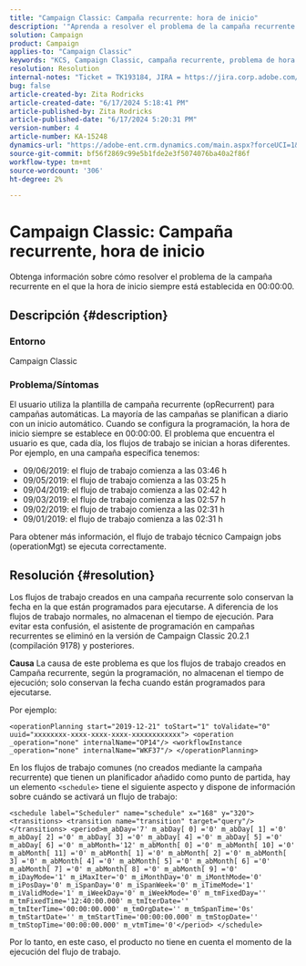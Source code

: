 ```yaml
---
title: "Campaign Classic: Campaña recurrente: hora de inicio"
description: '"Aprenda a resolver el problema de la campaña recurrente en el que la hora de inicio siempre está establecida en 00:00:00".'
solution: Campaign
product: Campaign
applies-to: "Campaign Classic"
keywords: "KCS, Campaign Classic, campaña recurrente, problema de hora de inicio"
resolution: Resolution
internal-notes: "Ticket = TK193184, JIRA = https://jira.corp.adobe.com/browse/NEO-18567"
bug: false
article-created-by: Zita Rodricks
article-created-date: "6/17/2024 5:18:41 PM"
article-published-by: Zita Rodricks
article-published-date: "6/17/2024 5:20:31 PM"
version-number: 4
article-number: KA-15248
dynamics-url: "https://adobe-ent.crm.dynamics.com/main.aspx?forceUCI=1&pagetype=entityrecord&etn=knowledgearticle&id=15a2bf9f-cd2c-ef11-840a-002248084fbb"
source-git-commit: bf56f2869c99e5b1fde2e3f5074076ba40a2f86f
workflow-type: tm+mt
source-wordcount: '306'
ht-degree: 2%

---
```


# Campaign Classic: Campaña recurrente, hora de inicio


Obtenga información sobre cómo resolver el problema de la campaña recurrente en el que la hora de inicio siempre está establecida en 00:00:00.

## Descripción {#description}


### <b>Entorno</b>

Campaign Classic



### <b>Problema/Síntomas</b>

El usuario utiliza la plantilla de campaña recurrente (opRecurrent) para campañas automáticas. La mayoría de las campañas se planifican a diario con un inicio automático. Cuando se configura la programación, la hora de inicio siempre se establece en 00:00:00. El problema que encuentra el usuario es que, cada día, los flujos de trabajo se inician a horas diferentes.
Por ejemplo, en una campaña específica tenemos:

- 09/06/2019: el flujo de trabajo comienza a las 03:46 h
- 09/05/2019: el flujo de trabajo comienza a las 03:25 h
- 09/04/2019: el flujo de trabajo comienza a las 02:42 h
- 09/03/2019: el flujo de trabajo comienza a las 02:57 h
- 09/02/2019: el flujo de trabajo comienza a las 02:31 h
- 09/01/2019: el flujo de trabajo comienza a las 02:31 h


Para obtener más información, el flujo de trabajo técnico Campaign jobs (operationMgt) se ejecuta correctamente.


## Resolución {#resolution}


Los flujos de trabajo creados en una campaña recurrente solo conservan la fecha en la que están programados para ejecutarse. A diferencia de los flujos de trabajo normales, no almacenan el tiempo de ejecución. Para evitar esta confusión, el asistente de programación en campañas recurrentes se eliminó en la versión de Campaign Classic 20.2.1 (compilación 9178) y posteriores.


<b>Causa</b>
La causa de este problema es que los flujos de trabajo creados en Campaña recurrente, según la programación, no almacenan el tiempo de ejecución; solo conservan la fecha cuando están programados para ejecutarse.

Por ejemplo:


```
<operationPlanning start="2019-12-21" toStart="1" toValidate="0" uuid="xxxxxxxx-xxxx-xxxx-xxxx-xxxxxxxxxxxx"> <operation _operation="none" internalName="OP14"/> <workflowInstance _operation="none" internalName="WKF37"/> </operationPlanning>
```




En los flujos de trabajo comunes (no creados mediante la campaña recurrente) que tienen un planificador añadido como punto de partida, hay un elemento `<schedule>` tiene el siguiente aspecto y dispone de información sobre cuándo se activará un flujo de trabajo:


```
<schedule label="Scheduler" name="schedule" x="168" y="320"> <transitions> <transition name="transition" target="query"/> </transitions> <period>m_abDay='7' m_abDay[ 0] ='0' m_abDay[ 1] ='0' m_abDay[ 2] ='0' m_abDay[ 3] ='0' m_abDay[ 4] ='0' m_abDay[ 5] ='0' m_abDay[ 6] ='0' m_abMonth='12' m_abMonth[ 0] ='0' m_abMonth[ 10] ='0' m_abMonth[ 11] ='0' m_abMonth[ 1] ='0' m_abMonth[ 2] ='0' m_abMonth[ 3] ='0' m_abMonth[ 4] ='0' m_abMonth[ 5] ='0' m_abMonth[ 6] ='0' m_abMonth[ 7] ='0' m_abMonth[ 8] ='0' m_abMonth[ 9] ='0' m_iDayMode='1' m_iMaxIter='0' m_iMonthDay='0' m_iMonthMode='0' m_iPosDay='0' m_iSpanDay='0' m_iSpanWeek='0' m_iTimeMode='1' m_iValidMode='1' m_iWeekDay='0' m_iWeekMode='0' m_tmFixedDay='' m_tmFixedTime='12:40:00.000' m_tmIterDate='' m_tmIterTime='00:00:00.000' m_tmOrgDate='' m_tmSpanTime='0s' m_tmStartDate='' m_tmStartTime='00:00:00.000' m_tmStopDate='' m_tmStopTime='00:00:00.000' m_vtmTime='0'</period> </schedule>
```




Por lo tanto, en este caso, el producto no tiene en cuenta el momento de la ejecución del flujo de trabajo.
